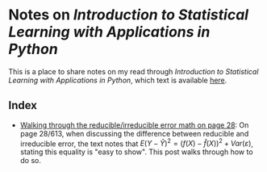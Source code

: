 # Notes on *Introduction to Statistical Learning with Applications in Python*
This is a place to share notes on my read through *Introduction to Statistical Learning with Applications in Python*, which text is available [here](https://www.statlearning.com/).

## Index
* [Walking through the reducible/irreducible error math on page 28](https://github.com/limits-to-arbitrage/random-posts/tree/main/notes_islp/reducible_math): On page 28/613, when discussing the difference between reducible and irreducible error, the text notes that $E(Y-\hat{Y})^2=\big(f(X)-\hat{f}(X)\big)^2+Var(\varepsilon)$, stating this equality is "easy to show". This post walks through how to do so.
